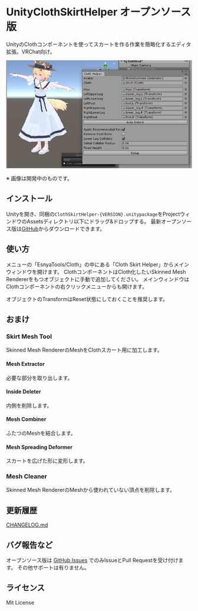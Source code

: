 # UnityClothSkirtHelper オープンソース版
UnityのClothコンポーネントを使ってスカートを作る作業を簡略化するエディタ拡張。VRChat向け。

![Screenshot](Documents~/ss01.png)

※ 画像は開発中のものです。

## インストール
Unityを開き、同梱の`ClothSkirtHelper-{VERSION}.unitypackage`をProjectウィンドウのAssetsディレクトリ以下にドラッグ&ドロップする。
最新オープンソース版は[GitHub](https://github.com/esnya/UnityClothSkirtHelper/releases)からダウンロードできます。

## 使い方
メニューの「EsnyaTools/Cloth」の中にある「Cloth Skirt Helper」からメインウィンドウを開けます。
ClothコンポーネントはCloth化したいSkinned Mesh Rendererをもつオブジェクトに手動で追加してください。
メインウィンドウはClothコンポーネントの右クリックメニューからも開けます。

オブジェクトのTransformはReset状態にしておくことを推奨します。

## おまけ
### Skirt Mesh Tool
Skinned Mesh RendererのMeshをClothスカート用に加工します。

#### Mesh Extractor
必要な部分を取り出します。

#### Inside Deleter
内側を削除します。

#### Mesh Combiner
ふたつのMeshを結合します。

#### Mesh Spreading Deformer
スカートを広げた形に変形します。

### Mesh Cleaner
Skinned Mesh RendererのMeshから使われていない頂点を削除します。

## 更新履歴
[CHANGELOG.md](CHANGELOG.md)

## バグ報告など
オープンソース版は [GitHub Issues](issues) でのみIssueとPull Requestを受け付けます。
その他サポートは有りません。

## ライセンス
Mit License
